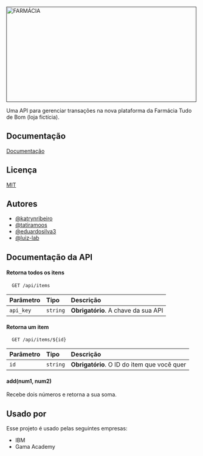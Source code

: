 <a data-flickr-embed="true" href="" title="FARMÁCIA"><img src="https://live.staticflickr.com/65535/52290521824_bdf74fd6d3.jpg" width="500" height="250" alt="FARMÁCIA"></a>

Uma API para gerenciar transações na nova plataforma da Farmácia Tudo de Bom (loja fictícia).


## Documentação

[Documentação](https://link-da-documentação)


## Licença

[MIT](https://choosealicense.com/licenses/mit/)


## Autores

- [@katrynribeiro](https://www.github.com/katrynribeiro)
- [@tatiramoos](https://www.github.com/tatiramoos)
- [@eduardosilva3](https://www.github.com/eduardosilva3)
- [@luiz-lab](https://www.github.com/luiz-lab)


## Documentação da API

#### Retorna todos os itens

```http
  GET /api/items
```

| Parâmetro   | Tipo       | Descrição                           |
| :---------- | :--------- | :---------------------------------- |
| `api_key` | `string` | **Obrigatório**. A chave da sua API |

#### Retorna um item

```http
  GET /api/items/${id}
```

| Parâmetro   | Tipo       | Descrição                                   |
| :---------- | :--------- | :------------------------------------------ |
| `id`      | `string` | **Obrigatório**. O ID do item que você quer |

#### add(num1, num2)

Recebe dois números e retorna a sua soma.


## Usado por

Esse projeto é usado pelas seguintes empresas:

- IBM
- Gama Academy

